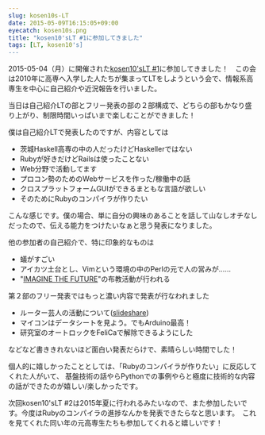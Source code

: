 ```yaml
---
slug: kosen10s-LT
date: 2015-05-09T16:15:05+09:00
eyecatch: kosen10s.png
title: "kosen10'sLT #1に参加してきました"
tags: [LT, kosen10's]
---
```


2015-05-04（月）に開催された[kosen10'sLT #1](https://kosen10s.doorkeeper.jp/events/23895)に参加してきました！　この会は2010年に高専へ入学した人たちが集まってLTをしようという会で、情報系高専生を中心に自己紹介や近況報告を行いました。

当日は自己紹介LTの部とフリー発表の部の２部構成で、どちらの部もかなり盛り上がり、制限時間いっぱいまで楽しむことができました！

僕は自己紹介LTで発表したのですが、内容としては

* 茨城Haskell高専の中の人だったけどHaskellerではない
* Rubyが好きだけどRailsは使ったことない
* Web分野で活動してます
* プロコン勢のためのWebサービスを作った/稼働中の話
* クロスプラットフォームGUIができるまともな言語が欲しい
* そのためにRubyのコンパイラが作りたい

こんな感じです。僕の場合、単に自分の興味のあることを話して山なしオチなしだったので、伝える能力をつけたいなぁと思う発表になりました。

他の参加者の自己紹介で、特に印象的なものは

* 蟻がすごい
* アイカツ土台とし、Vimという環境の中のPerlの元で人の営みが……
* "[IMAGINE THE FUTURE](http://www.tsukuba.ac.jp/about/branding/messagesong.html)"の布教活動が行われる

第２部のフリー発表ではもっと濃い内容で発表が行なわれました

* ルーター芸人の活動について([slideshare](http://www.slideshare.net/takumisueda/lt01-1-routerslideshare))
* マイコンはデータシートを見よう。でもArduino最高！
* 研究室のオートロックをFeliCaで解除できるようにした

などなど書ききれないほど面白い発表だらけで、素晴らしい時間でした！

個人的に嬉しかったこととしては、「Rubyのコンパイラが作りたい」に反応してくれた人がいて、
基盤技術の話やらPythonでの事例やらと極度に技術的な内容の話ができたのが嬉しい/楽しかったです。

次回kosen10'sLT #2は2015年夏に行われるみたいなので、また参加したいです。今度はRubyのコンパイラの進捗なんかを発表できたらなと思います。　これを見てくれた同い年の元高専生たちも参加してくれると嬉しいです！
